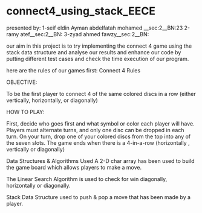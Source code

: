 # connect4_using_stack_EECE
presented by:
1-seif eldin Ayman abdelfatah mohamed __sec:2__BN:23
2-ramy atef__sec:2__BN:
3-zyad ahmed fawzy__sec:2__BN:


our aim in this project is to try implementing the connect 4 game using the stack data structure and analyse our results and enhance our code by putting different test cases and check the time execution of our program. 



here are the rules of our games first:
Connect 4 Rules

OBJECTIVE:

To be the first player to connect 4 of the same colored discs in a row (either vertically, horizontally, or diagonally)


HOW TO PLAY:

First, decide who goes first and what symbol or color each player will have. 
Players must alternate turns, and only one disc can be dropped in each turn. 
On your turn, drop one of your colored discs from the top into any of the seven slots. 
The game ends when there is a 4-in-a-row (horizontally , vertically or diagonally)

Data Structures & Algorithms Used
A 2-D char array has been used to build the game board which allows players to make a move.

The Linear Search Algorithm is used to check for win diagonally, horizontally or diagonally.

Stack Data Structure used to push & pop a move that has been made by a player.
